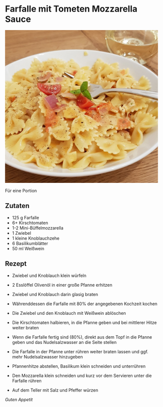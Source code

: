 # Farfalle mit Tometen Mozzarella Sauce

![img](imgs/Farfalle_mit_Tomaten_Mozzarella_Sauce.jpg)

Für eine Portion

## Zutaten
- 125 g Farfalle
- 6+ Kirschtomaten
- 1-2 Mini-Büffelmozzarella
- 1 Zwiebel
- 1 kleine Knoblauchzehe
- 6 Basilikumblätter
- 50 ml Weißwein

## Rezept
- Zwiebel und Knoblauch klein würfeln

- 2 Esslöffel Olivenöl in einer große Pfanne erhitzen

- Zwiebel und Knoblauch darin glasig braten

- Währenddessen die Farfalle mit 80% der angegebenen Kochzeit kochen

- Die Zwiebel und den Knoblauch mit Weißwein ablöschen

- Die Kirschtomaten halbieren, in die Pfanne geben und bei mittlerer Hitze weiter braten

- Wenn die Farfalle fertig sind (80%), direkt aus dem Topf in die Pfanne geben und das Nudelsalzwasser an die Seite stellen

- Die Farfalle in der Pfanne unter rühren weiter braten lassen und ggf. mehr Nudelsalzwasser hinzugeben

- Pfannenhitze abstellen, Basilikum klein schneiden und unterrühren

- Den Mozzarella klein schneiden und kurz vor dem Servieren unter die Farfalle rühren

- Auf dem Teller mit Salz und Pfeffer würzen


*Guten Appetit*

